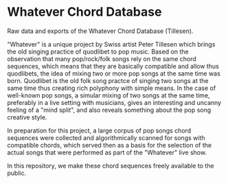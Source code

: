 # Whatever Chord Database
Raw data and exports of the Whatever Chord Database (Tillesen).

"Whatever" is a unique project by Swiss artist Peter Tillesen which brings the old singing practice of quodlibet to pop music. Based on the observation that many pop/rock/folk songs rely on the same chord sequences, which means that they are basically compatible and allow thus quodlibets, the idea of mixing  two or more pop songs at the same time was born. Quodlibet is the old folk song practce of singing two songs at the same time thus creating rich polyphony with simple means. In the case of well-known pop songs, a simular mixing of two songs at the same time, preferably in a live setting with  musicians, gives an interesting and uncanny feeling of a "mind split", and also reveals something about the pop song creative style. 

In preparation for this project, a large corpus of pop songs chord sequences were collected and algorithmically scanned for songs with compatible chords, which served then as a basis for the selection of the actual songs that were performed as part of the "Whatever" live show.

In this repository, we make these chord sequences freely available to the public. 
